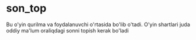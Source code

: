 # son_top
Bu o'yin qurilma va foydalanuvchi o'rtasida bo'lib o'tadi. O'yin shartlari juda oddiy ma'lum oraliqdagi sonni topish kerak bo'ladi
